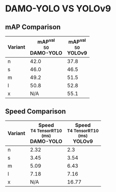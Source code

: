 ---
---
# DAMO-YOLO VS YOLOv9

## mAP Comparison

| **Variant** | <center><span style='width: 400px;'>**mAP<sup>val<br>50**<br>**DAMO-YOLO**</span></center> | <center><span style='width: 400px;'>**mAP<sup>val<br>50**<br>**YOLOv9**</span></center> |
|----|----------------------------------|------------------------------------|
| n | 42.0 | 37.8 |
| s | 46.0 | 46.5 |
| m | 49.2 | 51.5 |
| l | 50.8 | 52.8 |
| x | N/A | 55.1 |

## Speed Comparison

| **Variant** | <center><span style='width: 200px;'>**Speed**<br><sup>T4 TensorRT10<br>(ms)</sup><br>**DAMO-YOLO**</span></center> | <center><span style='width: 200px;'>**Speed**<br><sup>T4 TensorRT10<br>(ms)</sup><br>**YOLOv9**</span></center> |
|---------|-----------------------|-----------------------|
| n | 2.32 | 2.3 |
| s | 3.45 | 3.54 |
| m | 5.09 | 6.43 |
| l | 7.18 | 7.16 |
| x | N/A | 16.77 |
